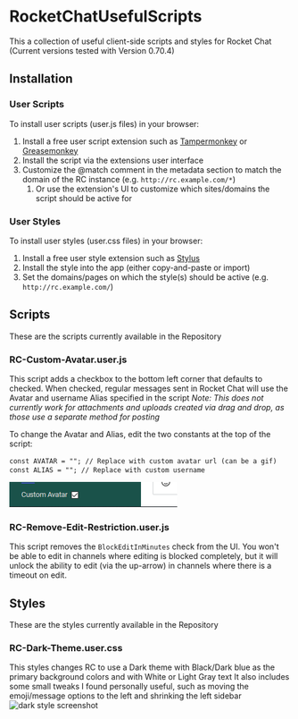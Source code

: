 # RocketChatUsefulScripts
This a collection of useful client-side scripts and styles for Rocket Chat (Current versions tested with Version 0.70.4)

## Installation
### User Scripts
To install user scripts (user.js files) in your browser:
1. Install a free user script extension such as [Tampermonkey](https://tampermonkey.net/) or [Greasemonkey](https://www.greasespot.net/) 
1. Install the script via the extensions user interface
1. Customize the @match comment in the metadata section to match the domain of the RC instance (e.g. `http://rc.example.com/*`)
    1. Or use the extension's UI to customize which sites/domains the script should be active for
    
### User Styles
To install user styles (user.css files) in your browser:
1. Install a free user style extension such as [Stylus](https://github.com/openstyles/stylus)
1. Install the style into the app (either copy-and-paste or import)
1. Set the domains/pages on which the style(s) should be active (e.g. `http://rc.example.com/`)


## Scripts
These are the scripts currently available in the Repository

### RC-Custom-Avatar.user.js
This script adds a checkbox to the bottom left corner that defaults to checked.
When checked, regular messages sent in Rocket Chat will use the Avatar and username Alias specified in the script
_Note: This does not currently work for attachments and uploads created via drag and drop, as those use a separate method for posting_

To change the Avatar and Alias, edit the two constants at the top of the script:
```
const AVATAR = ""; // Replace with custom avatar url (can be a gif)
const ALIAS = ""; // Replace with custom username
```
![example of custom avatar checkbox](https://github.com/reffu42/RocketChatUsefulScripts/blob/master/readme-pics/custom-avatar-shot.PNG)

### RC-Remove-Edit-Restriction.user.js

This script removes the `BlockEditInMinutes` check from the UI. You won't be able to edit in channels where editing is blocked completely, but it will unlock the ability to edit (via the up-arrow) in channels where there is a timeout on edit.

## Styles
These are the styles currently available in the Repository

### RC-Dark-Theme.user.css
This styles changes RC to use a Dark theme with Black/Dark blue as the primary background colors and with White or Light Gray text
It also includes some small tweaks I found personally useful, such as moving the emoji/message options to the left and shrinking the left sidebar
![dark style screenshot](https://github.com/reffu42/RocketChatUsefulScripts/blob/master/readme-pics/Screenshot_2018-11-28%20(%E2%80%A2)%20Rocket%20Chat.png)

